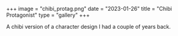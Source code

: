 +++
image = "chibi_protag.png"
date = "2023-01-26"
title = "Chibi Protagonist"
type = "gallery"
+++

A chibi version of a character design I had a couple of years back.